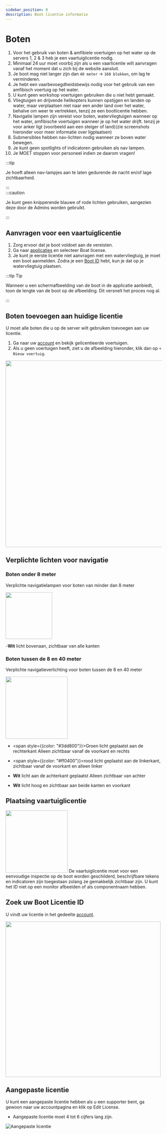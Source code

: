 ```yaml
---
sidebar_position: 0
description: Boot licentie informatie
---
```


# Boten

1. Voor het gebruik van boten & amfibiele voertuigen op het water op de servers 1, 2 & 3 heb je een vaartuiglicentie nodig.
2. Minimaal 24 uur moet voorbij zijn als u een vaarlicentie wilt aanvragen vanaf het moment dat u zich bij de website aansluit.
3. Je boot mag niet langer zijn dan `40 meter` -> `160 blokken`, om lag te verminderen.
4. Je hebt een vaarbevoegdheidsbewijs nodig voor het gebruik van een amfibisch voertuig op het water.
5. U kunt geen workshop voertuigen gebruiken die u niet hebt gemaakt.
6. Vliegtuigen en drijvende helikopters kunnen opstijgen en landen op water, maar verplaatsen niet naar een ander land over het water, behalve om weer te vertrekken, tenzij ze een bootlicentie hebben.
7. Navigatie lampen zijn vereist voor boten, watervliegtuigen wanneer op het water, amfibische voertuigen wanneer je op het water drijft. tenzij je voor anker ligt (voorbeeld aan een steiger of land)(zie screenshots hieronder voor meer informatie over ligplaatsen)
8. Submersibles hebben nav-lichten nodig wanneer ze boven water bewegen.
9. Je kunt geen spotlights of indicatoren gebruiken als nav lampen.
10. Je MOET stoppen voor personeel indien ze daarom vragen!


:::tip

Je hoeft alleen nav-lampjes aan te laten gedurende de nacht en/of lage zichtbaarheid.

:::  
:::caution

Je kunt geen knipperende blauwe of rode lichten gebruiken, aangezien deze door de Admins worden gebruikt.

:::

## Aanvragen voor een vaartuiglicentie

1. Zorg ervoor dat je boot voldoet aan de vereisten.
2. Ga naar [applicaties](https://trickys.gg/applications/new) en selecteer Boat license.
3. Je kunt je eerste licentie niet aanvragen met een watervliegtuig, je moet een boot aanmelden. Zodra je een [Boot ID](/docs/stormworks/boats#boat-license-placement) hebt, kun je dat op je watervliegtuig plaatsen.

:::tip Tip

Wanneer u een schermafbeelding van de boot in de applicatie aanbiedt, toon de lengte van de boot op de afbeelding. Dit versnelt het proces nog al.

:::

## Boten toevoegen aan huidige licentie

U moet alle boten die u op de server wilt gebruiken toevoegen aan uw licentie.

1. Ga naar uw [account](https://trickys.gg/account) en bekijk gelicentieerde voertuigen.
2. Als u geen voertuigen heeft, ziet u de afbeelding hieronder, klik dan op `+ Nieuw voertuig`.

<img src="/img/boats/boatsaddingtocurrentlicense.png" width="600px" />

## Verplichte lichten voor navigatie


### Boten onder 8 meter

Verplichte navigatielampen voor boten van minder dan 8 meter

  <div class="flex-vcenter">
      <img src="/img/boats/tsboatnav2.png" width="150px" style={{margin: "0 32px"}} />
    <div>

-**Wit** licht bovenaan, zichtbaar van alle kanten

</div>
</div>

### Boten tussen de 8 en 40 meter
Verplichte navigatieverlichting voor boten tussen de 8 en 40 meter

  <div class="flex-vcenter">
    <img src="/img/boats/tsboatnav1.png" width="200px"/>
    <div>

- <span style={{color: "#3dd800"}}>Groen</span> licht geplaatst aan de rechterkant Alleen zichtbaar vanaf de voorkant en rechts
- <span style={{color: "#ff0400"}}>rood</span> licht geplaatst aan de linkerkant, zichtbaar vanaf de voorkant en alleen linker
- **Wit** licht aan de achterkant geplaatst Alleen zichtbaar van achter
- **Wit** licht hoog en zichtbaar aan beide kanten en voorkant


  </div>
  </div>

## Plaatsing vaartuiglicentie

  <div class="flex-vcenter">
    <img src="/img/boats/tsboatid1.png" width="200px"/>
    De vaartuiglicentie moet voor een eenvoudige inspectie op de boot worden geschilderd, beschrijfbare tekens en indicatoren zijn toegestaan zolang ze gemakkelijk zichtbaar zijn. U kunt het ID niet op een monitor afbeelden of als componentnaam hebben.
  </div>

## Zoek uw Boot Licentie ID
U vindt uw licentie in het gedeelte [account](https://trickys.gg/account).

<img src="/img/boats/tslicensesview.png" width="500" />

## Aangepaste licentie

U kunt een aangepaste licentie hebben als u een supporter bent, ga gewoon naar uw accountpagina en klik op Edit License.

- Aangepaste licentie moet 4 tot 6 cijfers lang zijn.

![Aangepaste licentie](/img/boats/tsblcustomlicense.png)
